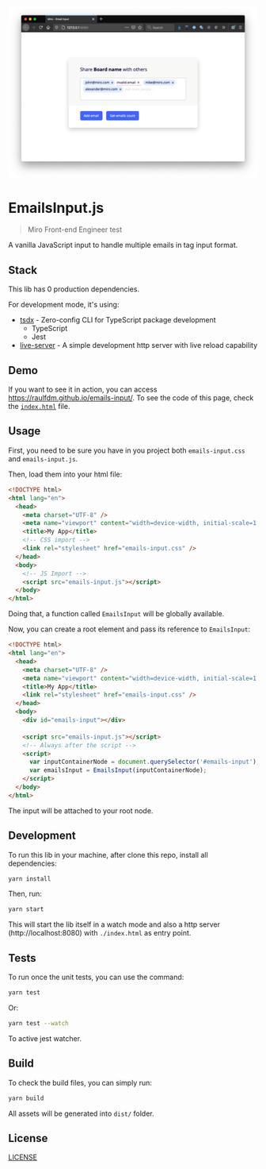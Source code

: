 ![Demo](./media/lib-feature.png)

# EmailsInput.js

> Miro Front-end Engineer test

A vanilla JavaScript input to handle multiple emails in tag input format.

## Stack

This lib has 0 production dependencies.

For development mode, it's using:

- [tsdx](https://github.com/formium/tsdx) - Zero-config CLI for TypeScript package development
  - TypeScript
  - Jest
- [live-server](https://www.npmjs.com/package/live-server) - A simple development http server with live reload capability

## Demo

If you want to see it in action, you can access https://raulfdm.github.io/emails-input/. To see the code of this page, check the [`index.html`](./index.html) file.

## Usage

First, you need to be sure you have in you project both `emails-input.css` and `emails-input.js`.

Then, load them into your html file:

```html
<!DOCTYPE html>
<html lang="en">
  <head>
    <meta charset="UTF-8" />
    <meta name="viewport" content="width=device-width, initial-scale=1.0" />
    <title>My App</title>
    <!-- CSS import -->
    <link rel="stylesheet" href="emails-input.css" />
  </head>
  <body>
    <!-- JS Import -->
    <script src="emails-input.js"></script>
  </body>
</html>
```

Doing that, a function called `EmailsInput` will be globally available.

Now, you can create a root element and pass its reference to `EmailsInput`:

```html
<!DOCTYPE html>
<html lang="en">
  <head>
    <meta charset="UTF-8" />
    <meta name="viewport" content="width=device-width, initial-scale=1.0" />
    <title>My App</title>
    <link rel="stylesheet" href="emails-input.css" />
  </head>
  <body>
    <div id="emails-input"></div>

    <script src="emails-input.js"></script>
    <!-- Always after the script -->
    <script>
      var inputContainerNode = document.querySelector('#emails-input');
      var emailsInput = EmailsInput(inputContainerNode);
    </script>
  </body>
</html>
```

The input will be attached to your root node.

## Development

To run this lib in your machine, after clone this repo, install all dependencies:

```bash
yarn install
```

Then, run:

```bash
yarn start
```

This will start the lib itself in a watch mode and also a http server (http://localhost:8080) with `./index.html` as entry point.

## Tests

To run once the unit tests, you can use the command:

```bash
yarn test
```

Or:

```bash
yarn test --watch
```

To active jest watcher.

## Build

To check the build files, you can simply run:

```bash
yarn build
```

All assets will be generated into `dist/` folder.

## License

[LICENSE]('./LICENSE')
